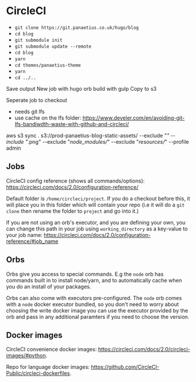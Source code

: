 # CircleCI

- `git clone https://git.panaetius.co.uk/hugo/blog`
- `cd blog`
- `git submodule init`
- `git submodule update --remote`
- `cd blog`
- `yarn`
- `cd themes/panaetius-theme`
- `yarn`
- `cd ../..`

Save output
New job with hugo orb
build with gulp
Copy to s3

Seperate job to checkout

- needs git lfs
- use cache on the lfs folder: <https://www.develer.com/en/avoiding-git-lfs-bandiwdth-waste-with-github-and-circleci/>

aws s3 sync . s3://prod-panaetius-blog-static-assets/ --exclude "_" --include "_.png" --exclude "_node_modules/_" --exclude "_resources/_" --profile admin

## Jobs

CircleCI config reference (shows all commands/options): <https://circleci.com/docs/2.0/configuration-reference/>

Default folder is `/home/circleci/project`. If you do a checkout before this, it will place you in this folder which will contain your repo (i.e it will do a `git clone` then rename the folder to `project` and go into it.)

If you are not using an orb's executor, and you are defining your own, you can change this path in your job using `working_directory` as a key-value to your job name: <https://circleci.com/docs/2.0/configuration-reference/#job_name>

## Orbs

Orbs give you access to special commands. E.g the `node` orb has commands built in to install node/yarn, and to automatically cache when you do an install of your packages.

Orbs can also come with executors pre-configured. The `node` orb comes with a `node` docker executor bundled, so you don't need to worry about choosing the write docker image you can use the executor provided by the orb and pass in any additional paramters if you need to choose the version.

## Docker images

CircleCI convenience docker images: <https://circleci.com/docs/2.0/circleci-images/#python>.

Repo for language docker images: <https://github.com/CircleCI-Public/circleci-dockerfiles>.
